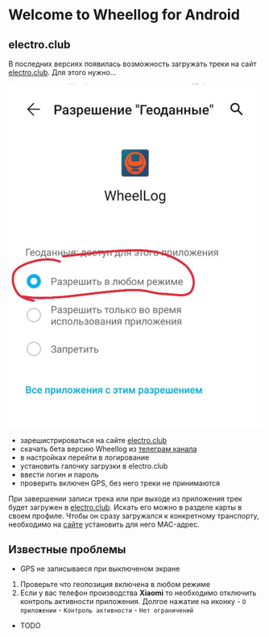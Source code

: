# Welcome to Wheellog for Android

## electro.club

В последних версиях появилась возможность загружать треки на сайт [electro.club](https://electro.club).
Для этого нужно...

![](photo_2020-10-06_20-34-06.jpg)
- зарешистрироваться на сайте [electro.club](https://electro.club)
- скачать бета версию Wheellog из [телеграм канала](https://t.me/wheellog)
- в настройках перейти в логирование
- установить галочку загрузки в electro.club
- ввести логин и пароль
- проверить включен GPS, без него треки не принимаются 

При завершении записи трека или при выходе из приложения трек будет загружен в [electro.club](https://electro.club).
Искать его можно в разделе карты в своем профиле. Чтобы он сразу загружался к конкретному транспорту, необходимо на [сайте](https://electro.club) установить для него MAC-адрес.

## Известные проблемы

- GPS не записываеся при выключеном экране
1. Проверьте что геопозиция включена в любом режиме
2. Если у вас телефон производства **Xiaomi** то необходимо отключить контроль активности приложения. Долгое нажатие на иконку - `О приложении` - `Контроль активности` - `Нет ограничений`

- TODO

